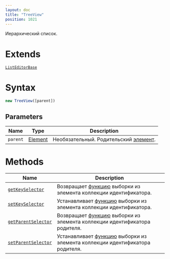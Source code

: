 ```yaml
---
layout: doc
title: "TreeView"
position: 1021
---
```


Иерархический список.

# Extends

[`ListEditorBase`](../ListEditorBase/)

# Syntax

```js
new TreeView([parent])
```

## Parameters

|Name|Type|Description|
|----|----|-----------|
`parent`|[Element](../../Core/Elements/Element)|Необязательный. Родительский [элемент](../../Core/Elements/Element/).

# Methods

|Name|Description|
|----|-----------|
[`getKeySelector`](TreeView.getKeySelector/)|Возвращает [функцию](../../Core/Script/) выборки из элемента коллекции идентификатора.
[`setKeySelector`](TreeView.setKeySelector/)|Устанавливает [функцию](../../Core/Script/) выборки из элемента коллекции идентификатора.
[`getParentSelector`](TreeView.getParentSelector/)|Возвращает [функцию](../../Core/Script/) выборки из элемента коллекции идентификатора родителя.
[`setParentSelector`](TreeView.setParentSelector/)|Устанавливает [функцию](../../Core/Script/) выборки из элемента коллекции идентификатора родителя.
